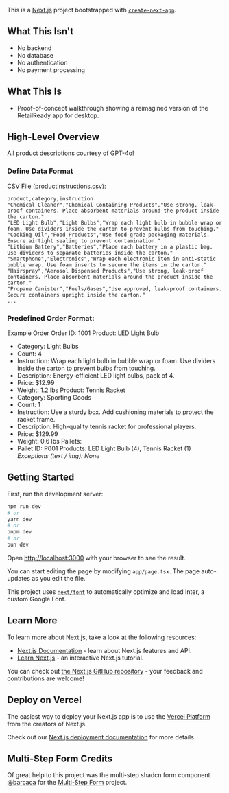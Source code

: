This is a [Next.js](https://nextjs.org/) project bootstrapped with [`create-next-app`](https://github.com/vercel/next.js/tree/canary/packages/create-next-app).

## What This Isn't
- No backend
- No database
- No authentication
- No payment processing

## What This Is
- Proof-of-concept walkthrough showing a reimagined version of the RetailReady app for desktop.

## High-Level Overview
All product descriptions courtesy of GPT-4o!

### Define Data Format
CSV File (productInstructions.csv):
```
product,category,instruction
"Chemical Cleaner","Chemical-Containing Products","Use strong, leak-proof containers. Place absorbent materials around the product inside the carton."
"LED Light Bulb","Light Bulbs","Wrap each light bulb in bubble wrap or foam. Use dividers inside the carton to prevent bulbs from touching."
"Cooking Oil","Food Products","Use food-grade packaging materials. Ensure airtight sealing to prevent contamination."
"Lithium Battery","Batteries","Place each battery in a plastic bag. Use dividers to separate batteries inside the carton."
"Smartphone","Electronics","Wrap each electronic item in anti-static bubble wrap. Use foam inserts to secure the items in the carton."
"Hairspray","Aerosol Dispensed Products","Use strong, leak-proof containers. Place absorbent materials around the product inside the carton."
"Propane Canister","Fuels/Gases","Use approved, leak-proof containers. Secure containers upright inside the carton."
...
```

### Predefined Order Format:

Example Order
Order ID: 1001
Product: LED Light Bulb
- Category: Light Bulbs
- Count: 4
- Instruction: Wrap each light bulb in bubble wrap or foam. Use dividers inside the carton to prevent bulbs from touching.
- Description: Energy-efficient LED light bulbs, pack of 4.
- Price: $12.99
- Weight: 1.2 lbs
Product: Tennis Racket
- Category: Sporting Goods
- Count: 1
- Instruction: Use a sturdy box. Add cushioning materials to protect the racket frame.
- Description: High-quality tennis racket for professional players.
- Price: $129.99
- Weight: 0.6 lbs
Pallets:
- Pallet ID: P001
Products: LED Light Bulb (4), Tennis Racket (1)
*Exceptions (text / img): None*

## Getting Started

First, run the development server:

```bash
npm run dev
# or
yarn dev
# or
pnpm dev
# or
bun dev
```

Open [http://localhost:3000](http://localhost:3000) with your browser to see the result.

You can start editing the page by modifying `app/page.tsx`. The page auto-updates as you edit the file.

This project uses [`next/font`](https://nextjs.org/docs/basic-features/font-optimization) to automatically optimize and load Inter, a custom Google Font.

## Learn More

To learn more about Next.js, take a look at the following resources:

- [Next.js Documentation](https://nextjs.org/docs) - learn about Next.js features and API.
- [Learn Next.js](https://nextjs.org/learn) - an interactive Next.js tutorial.

You can check out [the Next.js GitHub repository](https://github.com/vercel/next.js/) - your feedback and contributions are welcome!

## Deploy on Vercel

The easiest way to deploy your Next.js app is to use the [Vercel Platform](https://vercel.com/new?utm_medium=default-template&filter=next.js&utm_source=create-next-app&utm_campaign=create-next-app-readme) from the creators of Next.js.

Check out our [Next.js deployment documentation](https://nextjs.org/docs/deployment) for more details.

## Multi-Step Form Credits
Of great help to this project was the multi-step shadcn form component [@barcaca](https://github.com/barcaca) for the [Multi-Step Form](https://github.com/barcaca/multi-step-form/tree/master) project.

